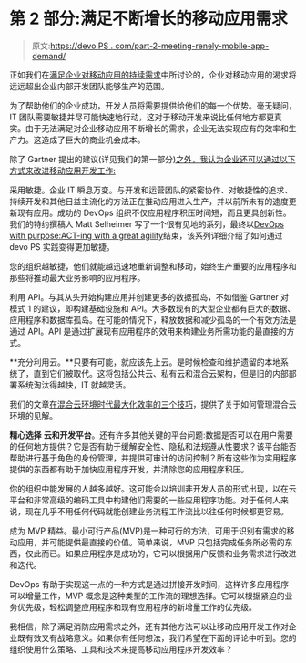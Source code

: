 # 第 2 部分:满足不断增长的移动应用需求

> 原文:[https://devo PS . com/part-2-meeting-renely-mobile-app-demand/](https://devops.com/part-2-meeting-relentless-mobile-app-demand/)

正如我们在[满足企业对移动应用的持续需求](https://devops.com/2015/07/13/meeting-the-relentless-mobile-app-demand-of-the-enterprise/)中所讨论的，企业对移动应用的渴求将远远超出企业内部开发团队能够生产的范围。

为了帮助他们的企业成功，开发人员将需要提供给他们的每一个优势。毫无疑问，IT 团队需要敏捷并尽可能快速地行动，这对于移动开发来说比任何地方都更真实。由于无法满足对企业移动应用不断增长的需求，企业无法实现应有的效率和生产力。这造成了巨大的商业机会成本。

除了 Gartner 提出的建议(详见我们的第一部分[)之外，我认为企业还可以通过以下方式来改进移动应用开发工作:](https://devops.com/2015/07/13/meeting-the-relentless-mobile-app-demand-of-the-enterprise/)

采用敏捷。企业 IT 瞬息万变。与开发和运营团队的紧密协作、对敏捷性的追求、持续开发和其他日益主流化的方法正在推动应用进入生产，并以前所未有的速度更新现有应用。成功的 DevOps 组织不仅应用程序积压时间短，而且更具创新性。我们的特约撰稿人 Matt Selheimer 写了一个很有见地的系列，最终以[DevOps with purpose:ACT-ing with a great agility](https://devops.com/2014/11/12/devops-purpose-acting-greater-agility/)结束，该系列详细介绍了如何通过 devo PS 实践变得更加敏捷。

您的组织越敏捷，他们就能越迅速地重新调整和移动，始终生产重要的应用程序和那些将推动最大业务影响的应用程序。

利用 API。与其从头开始构建应用并创建更多的数据孤岛，不如借鉴 Gartner 对模式 1 的建议，即构建基础设施和 API。大多数现有的大型企业都有巨大的数据、应用程序和数据库孤岛。在可能的情况下，释放数据和减少孤岛的一个有效方法是通过 API。API 是通过扩展现有应用程序的效用来构建业务所需功能的最直接的方式。

**充分利用云。**只要有可能，就应该先上云。是时候检查和维护遗留的本地系统了，直到它们被取代。这将包括公共云、私有云和混合云架构，但是旧的内部部署系统淘汰得越快，IT 就越灵活。

我们的文章[在混合云环境时代最大化效率的三个技巧](https://devops.com/2015/04/03/three-tips-for-maximizing-efficiency-in-the-age-of-the-hybrid-cloud-environment/)，提供了关于如何管理混合云环境的见解。

**精心选择** **云和开发平台**。还有许多其他关键的平台问题:数据是否可以在用户需要的任何地方提供？它是否有助于缓解安全性、隐私和法规遵从性要求？该平台能否帮助进行基于角色的身份管理，并提供可审计的访问控制？所有这些作为实用程序提供的东西都有助于加快应用程序开发，并清除您的应用程序积压。

你的组织中能发展的人越多越好。这可能会以培训非开发人员的形式出现，以在云平台和非常高级的编码工具中构建他们需要的一些应用程序功能。对于任何人来说，现在几乎不用任何代码就能创建业务流程工作流比以往任何时候都更容易。

成为 MVP 精益。最小可行产品(MVP)是一种可行的方法，可用于识别有需求的移动应用，并可能提供最直接的价值。简单来说，MVP 只包括完成任务所必需的东西，仅此而已。如果应用程序是成功的，它可以根据用户反馈和业务需求进行改进和迭代。

DevOps 有助于实现这一点的一种方式是通过拼接开发时间，这样许多应用程序可以增量工作，MVP 概念是这种类型的工作流的理想选择。它可以根据紧迫的业务优先级，轻松调整应用程序和现有应用程序的新增量工作的优先级。

我相信，除了满足消防应用需求之外，还有其他方法可以让移动应用开发工作对企业既有效又有战略意义。如果你有任何想法，我们希望在下面的评论中听到。您的组织使用什么策略、工具和技术来提高移动应用程序开发效率？